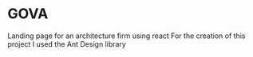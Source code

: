 # GOVA
Landing page for an architecture firm using react 
For the creation of this project I used the Ant Design library 
